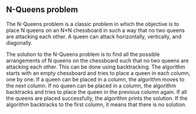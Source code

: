 ## N-Queens problem

The N-Queens problem is a classic problem in which the objective is to place N queens on an N×N chessboard in such a way that no two queens are attacking each other. A queen can attack horizontally, vertically, and diagonally.

The solution to the N-Queens problem is to find all the possible arrangements of N queens on the chessboard such that no two queens are attacking each other. This can be done using backtracking. The algorithm starts with an empty chessboard and tries to place a queen in each column, one by one. If a queen can be placed in a column, the algorithm moves to the next column. If no queen can be placed in a column, the algorithm backtracks and tries to place the queen in the previous column again. If all the queens are placed successfully, the algorithm prints the solution. If the algorithm backtracks to the first column, it means that there is no solution.

